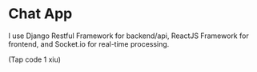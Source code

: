 # Chat App

I use Django Restful Framework for backend/api, ReactJS Framework for frontend, and Socket.io for real-time processing.

(Tap code 1 xiu)
